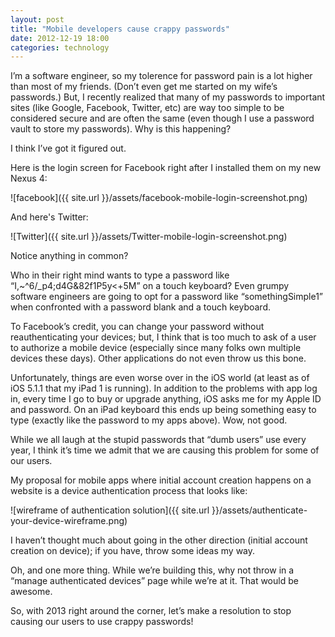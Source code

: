 ```yaml
---
layout: post
title: "Mobile developers cause crappy passwords"
date: 2012-12-19 18:00
categories: technology
---
```


I’m a software engineer, so my tolerence for password pain is a lot higher than most of my friends. (Don’t even get me started on my wife’s passwords.) But, I recently realized that many of my passwords to important sites (like Google, Facebook, Twitter, etc) are way too simple to be considered secure and are often the same (even though I use a password vault to store my passwords). Why is this happening?

I think I’ve got it figured out.

Here is the login screen for Facebook right after I installed them on my new Nexus 4:

![facebook]({{ site.url }}/assets/facebook-mobile-login-screenshot.png)

And here's Twitter:

![Twitter]({{ site.url }}/assets/Twitter-mobile-login-screenshot.png)

Notice anything in common?

Who in their right mind wants to type a password like “I,~^6/_p4;d4G&82f1P5y<+5M” on a touch keyboard? Even grumpy software engineers are going to opt for a password like “somethingSimple1” when confronted with a password blank and a touch keyboard.

To Facebook’s credit, you can change your password without reauthenticating your devices; but, I think that is too much to ask of a user to authorize a mobile device (especially since many folks own multiple devices these days). Other applications do not even throw us this bone.

Unfortunately, things are even worse over in the iOS world (at least as of iOS 5.1.1 that my iPad 1 is running). In addition to the problems with app log in, every time I go to buy or upgrade anything, iOS asks me for my Apple ID and password. On an iPad keyboard this ends up being something easy to type (exactly like the password to my apps above). Wow, not good.

While we all laugh at the stupid passwords that “dumb users” use every year, I think it’s time we admit that we are causing this problem for some of our users.

My proposal for mobile apps where initial account creation happens on a website is a device authentication process that looks like:

![wireframe of authentication solution]({{ site.url }}/assets/authenticate-your-device-wireframe.png)

I haven’t thought much about going in the other direction (initial account creation on device); if you have, throw some ideas my way.

Oh, and one more thing. While we’re building this, why not throw in a “manage authenticated devices” page while we’re at it. That would be awesome.

So, with 2013 right around the corner, let’s make a resolution to stop causing our users to use crappy passwords!